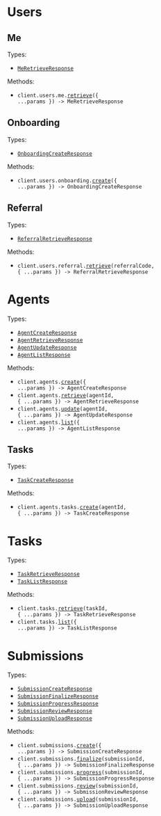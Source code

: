 # Users

## Me

Types:

- <code><a href="./src/resources/users/me.ts">MeRetrieveResponse</a></code>

Methods:

- <code title="get /api/v1/user/me">client.users.me.<a href="./src/resources/users/me.ts">retrieve</a>({ ...params }) -> MeRetrieveResponse</code>

## Onboarding

Types:

- <code><a href="./src/resources/users/onboarding.ts">OnboardingCreateResponse</a></code>

Methods:

- <code title="post /api/v1/user/onboarding">client.users.onboarding.<a href="./src/resources/users/onboarding.ts">create</a>({ ...params }) -> OnboardingCreateResponse</code>

## Referral

Types:

- <code><a href="./src/resources/users/referral.ts">ReferralRetrieveResponse</a></code>

Methods:

- <code title="get /api/v1/user/referral/{referralCode}">client.users.referral.<a href="./src/resources/users/referral.ts">retrieve</a>(referralCode, { ...params }) -> ReferralRetrieveResponse</code>

# Agents

Types:

- <code><a href="./src/resources/agents/agents.ts">AgentCreateResponse</a></code>
- <code><a href="./src/resources/agents/agents.ts">AgentRetrieveResponse</a></code>
- <code><a href="./src/resources/agents/agents.ts">AgentUpdateResponse</a></code>
- <code><a href="./src/resources/agents/agents.ts">AgentListResponse</a></code>

Methods:

- <code title="post /api/v1/agent/">client.agents.<a href="./src/resources/agents/agents.ts">create</a>({ ...params }) -> AgentCreateResponse</code>
- <code title="get /api/v1/agent/{agentId}">client.agents.<a href="./src/resources/agents/agents.ts">retrieve</a>(agentId, { ...params }) -> AgentRetrieveResponse</code>
- <code title="patch /api/v1/agent/{agentId}">client.agents.<a href="./src/resources/agents/agents.ts">update</a>(agentId, { ...params }) -> AgentUpdateResponse</code>
- <code title="get /api/v1/agent/">client.agents.<a href="./src/resources/agents/agents.ts">list</a>({ ...params }) -> AgentListResponse</code>

## Tasks

Types:

- <code><a href="./src/resources/agents/tasks.ts">TaskCreateResponse</a></code>

Methods:

- <code title="post /api/v1/agent/{agentId}/task">client.agents.tasks.<a href="./src/resources/agents/tasks.ts">create</a>(agentId, { ...params }) -> TaskCreateResponse</code>

# Tasks

Types:

- <code><a href="./src/resources/tasks.ts">TaskRetrieveResponse</a></code>
- <code><a href="./src/resources/tasks.ts">TaskListResponse</a></code>

Methods:

- <code title="get /api/v1/task/{taskId}">client.tasks.<a href="./src/resources/tasks.ts">retrieve</a>(taskId, { ...params }) -> TaskRetrieveResponse</code>
- <code title="get /api/v1/task/">client.tasks.<a href="./src/resources/tasks.ts">list</a>({ ...params }) -> TaskListResponse</code>

# Submissions

Types:

- <code><a href="./src/resources/submissions.ts">SubmissionCreateResponse</a></code>
- <code><a href="./src/resources/submissions.ts">SubmissionFinalizeResponse</a></code>
- <code><a href="./src/resources/submissions.ts">SubmissionProgressResponse</a></code>
- <code><a href="./src/resources/submissions.ts">SubmissionReviewResponse</a></code>
- <code><a href="./src/resources/submissions.ts">SubmissionUploadResponse</a></code>

Methods:

- <code title="post /api/v1/submission/">client.submissions.<a href="./src/resources/submissions.ts">create</a>({ ...params }) -> SubmissionCreateResponse</code>
- <code title="get /api/v1/submission/{submissionId}/finalize">client.submissions.<a href="./src/resources/submissions.ts">finalize</a>(submissionId, { ...params }) -> SubmissionFinalizeResponse</code>
- <code title="post /api/v1/submission/{submissionId}/progress">client.submissions.<a href="./src/resources/submissions.ts">progress</a>(submissionId, { ...params }) -> SubmissionProgressResponse</code>
- <code title="post /api/v1/submission/{submissionId}/review">client.submissions.<a href="./src/resources/submissions.ts">review</a>(submissionId, { ...params }) -> SubmissionReviewResponse</code>
- <code title="post /api/v1/submission/{submissionId}">client.submissions.<a href="./src/resources/submissions.ts">upload</a>(submissionId, { ...params }) -> SubmissionUploadResponse</code>
